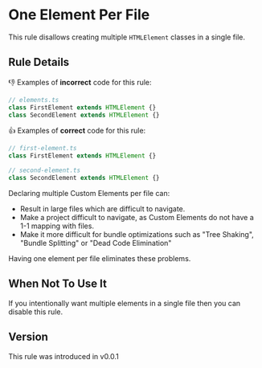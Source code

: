 # One Element Per File

This rule disallows creating multiple `HTMLElement` classes in a single file.

## Rule Details

👎 Examples of **incorrect** code for this rule:

```js
// elements.ts
class FirstElement extends HTMLElement {}
class SecondElement extends HTMLElement {}
```

👍 Examples of **correct** code for this rule:

```js
// first-element.ts
class FirstElement extends HTMLElement {}

// second-element.ts
class SecondElement extends HTMLElement {}
```

Declaring multiple Custom Elements per file can:

 - Result in large files which are difficult to navigate.
 - Make a project difficult to navigate, as Custom Elements do not have a 1-1 mapping with files.
 - Make it more difficult for bundle optimizations such as "Tree Shaking", "Bundle Splitting" or "Dead Code Elimination"

Having one element per file eliminates these problems.

## When Not To Use It

If you intentionally want multiple elements in a single file then you can disable this rule.

## Version

This rule was introduced in v0.0.1
